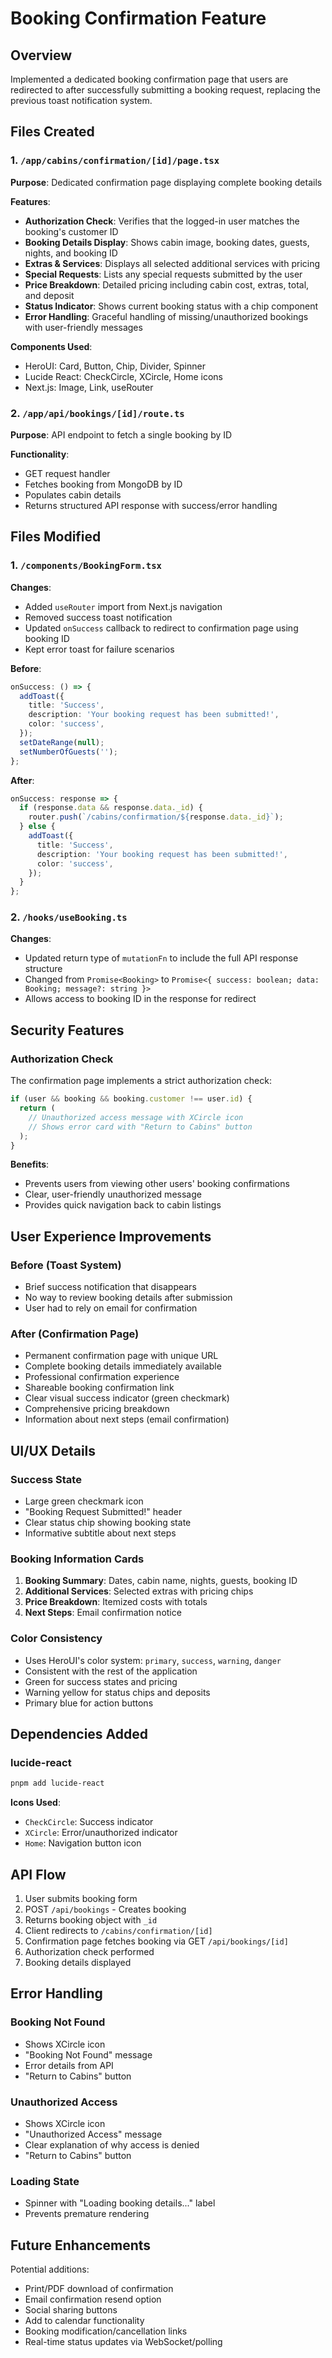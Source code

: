 # Booking Confirmation Feature

## Overview

Implemented a dedicated booking confirmation page that users are redirected to after successfully submitting a booking request, replacing the previous toast notification system.

## Files Created

### 1. `/app/cabins/confirmation/[id]/page.tsx`

**Purpose**: Dedicated confirmation page displaying complete booking details

**Features**:

- **Authorization Check**: Verifies that the logged-in user matches the booking's customer ID
- **Booking Details Display**: Shows cabin image, booking dates, guests, nights, and booking ID
- **Extras & Services**: Displays all selected additional services with pricing
- **Special Requests**: Lists any special requests submitted by the user
- **Price Breakdown**: Detailed pricing including cabin cost, extras, total, and deposit
- **Status Indicator**: Shows current booking status with a chip component
- **Error Handling**: Graceful handling of missing/unauthorized bookings with user-friendly messages

**Components Used**:

- HeroUI: Card, Button, Chip, Divider, Spinner
- Lucide React: CheckCircle, XCircle, Home icons
- Next.js: Image, Link, useRouter

### 2. `/app/api/bookings/[id]/route.ts`

**Purpose**: API endpoint to fetch a single booking by ID

**Functionality**:

- GET request handler
- Fetches booking from MongoDB by ID
- Populates cabin details
- Returns structured API response with success/error handling

## Files Modified

### 1. `/components/BookingForm.tsx`

**Changes**:

- Added `useRouter` import from Next.js navigation
- Removed success toast notification
- Updated `onSuccess` callback to redirect to confirmation page using booking ID
- Kept error toast for failure scenarios

**Before**:

```typescript
onSuccess: () => {
  addToast({
    title: 'Success',
    description: 'Your booking request has been submitted!',
    color: 'success',
  });
  setDateRange(null);
  setNumberOfGuests('');
};
```

**After**:

```typescript
onSuccess: response => {
  if (response.data && response.data._id) {
    router.push(`/cabins/confirmation/${response.data._id}`);
  } else {
    addToast({
      title: 'Success',
      description: 'Your booking request has been submitted!',
      color: 'success',
    });
  }
};
```

### 2. `/hooks/useBooking.ts`

**Changes**:

- Updated return type of `mutationFn` to include the full API response structure
- Changed from `Promise<Booking>` to `Promise<{ success: boolean; data: Booking; message?: string }>`
- Allows access to booking ID in the response for redirect

## Security Features

### Authorization Check

The confirmation page implements a strict authorization check:

```typescript
if (user && booking && booking.customer !== user.id) {
  return (
    // Unauthorized access message with XCircle icon
    // Shows error card with "Return to Cabins" button
  );
}
```

**Benefits**:

- Prevents users from viewing other users' booking confirmations
- Clear, user-friendly unauthorized message
- Provides quick navigation back to cabin listings

## User Experience Improvements

### Before (Toast System)

- Brief success notification that disappears
- No way to review booking details after submission
- User had to rely on email for confirmation

### After (Confirmation Page)

- Permanent confirmation page with unique URL
- Complete booking details immediately available
- Professional confirmation experience
- Shareable booking confirmation link
- Clear visual success indicator (green checkmark)
- Comprehensive pricing breakdown
- Information about next steps (email confirmation)

## UI/UX Details

### Success State

- Large green checkmark icon
- "Booking Request Submitted!" header
- Clear status chip showing booking state
- Informative subtitle about next steps

### Booking Information Cards

1. **Booking Summary**: Dates, cabin name, nights, guests, booking ID
2. **Additional Services**: Selected extras with pricing chips
3. **Price Breakdown**: Itemized costs with totals
4. **Next Steps**: Email confirmation notice

### Color Consistency

- Uses HeroUI's color system: `primary`, `success`, `warning`, `danger`
- Consistent with the rest of the application
- Green for success states and pricing
- Warning yellow for status chips and deposits
- Primary blue for action buttons

## Dependencies Added

### lucide-react

```bash
pnpm add lucide-react
```

**Icons Used**:

- `CheckCircle`: Success indicator
- `XCircle`: Error/unauthorized indicator
- `Home`: Navigation button icon

## API Flow

1. User submits booking form
2. POST `/api/bookings` - Creates booking
3. Returns booking object with `_id`
4. Client redirects to `/cabins/confirmation/[id]`
5. Confirmation page fetches booking via GET `/api/bookings/[id]`
6. Authorization check performed
7. Booking details displayed

## Error Handling

### Booking Not Found

- Shows XCircle icon
- "Booking Not Found" message
- Error details from API
- "Return to Cabins" button

### Unauthorized Access

- Shows XCircle icon
- "Unauthorized Access" message
- Clear explanation of why access is denied
- "Return to Cabins" button

### Loading State

- Spinner with "Loading booking details..." label
- Prevents premature rendering

## Future Enhancements

Potential additions:

- Print/PDF download of confirmation
- Email confirmation resend option
- Social sharing buttons
- Add to calendar functionality
- Booking modification/cancellation links
- Real-time status updates via WebSocket/polling
